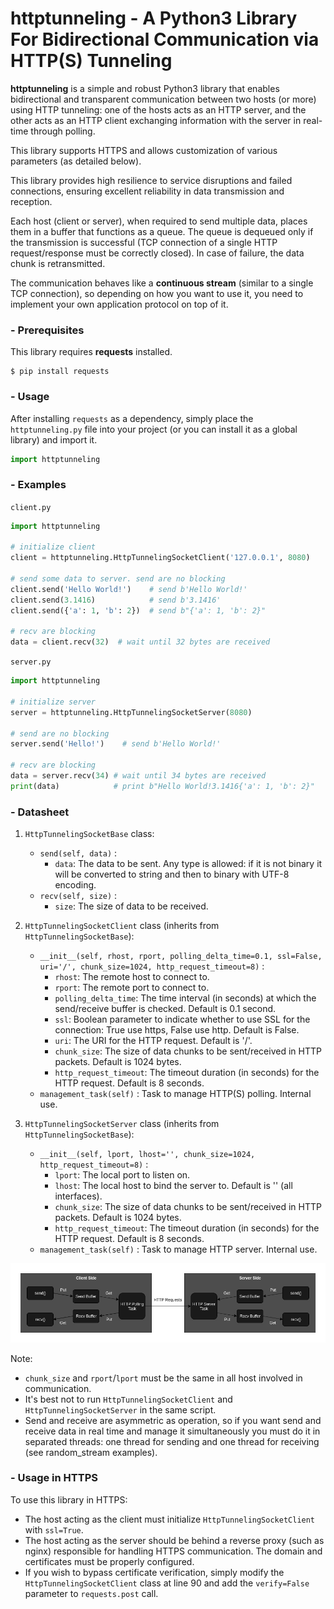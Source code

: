 # httptunneling - A Python3 Library For Bidirectional Communication via HTTP(S) Tunneling

**httptunneling** is a simple and robust Python3 library that enables bidirectional and transparent communication between two hosts (or more) using HTTP tunneling: one of the hosts acts as an HTTP server, and the other acts as an HTTP client exchanging information with the server in real-time through polling.

This library supports HTTPS and allows customization of various parameters (as detailed below).

This library provides high resilience to service disruptions and failed connections, ensuring excellent reliability in data transmission and reception.

Each host (client or server), when required to send multiple data, places them in a buffer that functions as a queue. The queue is dequeued only if the transmission is successful (TCP connection of a single HTTP request/response must be correctly closed). In case of failure, the data chunk is retransmitted.

The communication behaves like a **continuous stream** (similar to a single TCP connection), so depending on how you want to use it, you need to implement your own application protocol on top of it.

### - Prerequisites

This library requires **requests** installed.
```
$ pip install requests
```

### - Usage

After installing `requests` as a dependency, simply place the `httptunneling.py` file into your project (or you can install it as a global library) and import it.
```python
import httptunneling
```

### - Examples

`client.py`
```python
import httptunneling

# initialize client
client = httptunneling.HttpTunnelingSocketClient('127.0.0.1', 8080)

# send some data to server. send are no blocking
client.send('Hello World!')    # send b'Hello World!'
client.send(3.1416)            # send b'3.1416'
client.send({'a': 1, 'b': 2})  # send b"{'a': 1, 'b': 2}"

# recv are blocking
data = client.recv(32)  # wait until 32 bytes are received
```

`server.py`
```python
import httptunneling

# initialize server
server = httptunneling.HttpTunnelingSocketServer(8080)

# send are no blocking
server.send('Hello!')    # send b'Hello World!'

# recv are blocking
data = server.recv(34) # wait until 34 bytes are received
print(data)            # print b"Hello World!3.1416{'a': 1, 'b': 2}"
```

### - Datasheet

1. `HttpTunnelingSocketBase` class:
    - `send(self, data)` :
        - `data`: The data to be sent. Any type is allowed: if it is not binary it will be converted to string and then to binary with UTF-8 encoding.
    - `recv(self, size)` : 
        - `size`: The size of data to be received.

2. `HttpTunnelingSocketClient` class (inherits from `HttpTunnelingSocketBase`):
    - `__init__(self, rhost, rport, polling_delta_time=0.1, ssl=False, uri='/', chunk_size=1024, http_request_timeout=8)` : 
        - `rhost`: The remote host to connect to.
        - `rport`: The remote port to connect to.
        - `polling_delta_time`: The time interval (in seconds) at which the send/receive buffer is checked. Default is 0.1 second.
        - `ssl`: Boolean parameter to indicate whether to use SSL for the connection: True use https, False use http. Default is False.
        - `uri`: The URI for the HTTP request. Default is '/'.
        - `chunk_size`: The size of data chunks to be sent/received in HTTP packets. Default is 1024 bytes.
        - `http_request_timeout`: The timeout duration (in seconds) for the HTTP request. Default is 8 seconds.
    - `management_task(self)` : Task to manage HTTP(S) polling. Internal use.

3. `HttpTunnelingSocketServer` class (inherits from `HttpTunnelingSocketBase`):
    - `__init__(self, lport, lhost='', chunk_size=1024, http_request_timeout=8)` : 
        - `lport`: The local port to listen on.
        - `lhost`: The local host to bind the server to. Default is '' (all interfaces).
        - `chunk_size`: The size of data chunks to be sent/received in HTTP packets. Default is 1024 bytes.
        - `http_request_timeout`: The timeout duration (in seconds) for the HTTP request. Default is 8 seconds.
    - `management_task(self)` : Task to manage HTTP server. Internal use.

![Structure of communication functioning.](doc/how_communication_work.png)

Note:
 - `chunk_size` and `rport`/`lport` must be the same in all host involved in communication.
 - It's best not to run `HttpTunnelingSocketClient` and `HttpTunnelingSocketServer` in the same script.
 - Send and receive are asymmetric as operation, so if you want send and receive data in real time and manage it simultaneously you must do it in separated threads: one thread for sending and one thread for receiving (see random_stream examples).

### - Usage in HTTPS

To use this library in HTTPS:

 - The host acting as the client must initialize `HttpTunnelingSocketClient` with `ssl=True`.
 - The host acting as the server should be behind a reverse proxy (such as nginx) responsible for handling HTTPS communication. The domain and certificates must be properly configured.
 - If you wish to bypass certificate verification, simply modify the `HttpTunnelingSocketClient` class at line 90 and add the `verify=False` parameter to `requests.post` call.